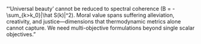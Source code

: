 “‘Universal beauty’ cannot be reduced to spectral coherence \(B = -\sum_{k>k_0}|\hat S(k)|^2\). Moral value spans suffering alleviation, creativity, and justice—dimensions that thermodynamic metrics alone cannot capture. We need multi-objective formulations beyond single scalar objectives.”